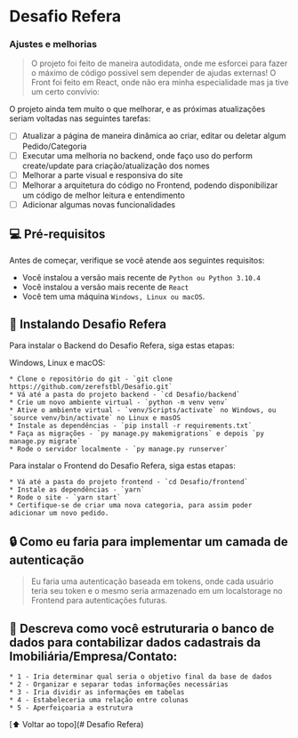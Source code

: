 # Desafio Refera

### Ajustes e melhorias

> O projeto foi feito de maneira autodidata, onde me esforcei para fazer o máximo de código possivel sem depender de ajudas externas! O Front foi feito em React, onde não era minha especialidade mas ja tive um certo convívio:

O projeto ainda tem muito o que melhorar, e as próximas atualizações seriam voltadas nas seguintes tarefas:

- [ ] Atualizar a página de maneira dinâmica ao criar, editar ou deletar algum Pedido/Categoria
- [ ] Executar uma melhoria no backend, onde faço uso do perform create/update para criação/atualização dos nomes
- [ ] Melhorar a parte visual e responsiva do site
- [ ] Melhorar a arquitetura do código no Frontend, podendo disponibilizar um código de melhor leitura e entendimento
- [ ] Adicionar algumas novas funcionalidades

## 💻 Pré-requisitos

Antes de começar, verifique se você atende aos seguintes requisitos:
* Você instalou a versão mais recente de `Python ou Python 3.10.4`
* Você instalou a versão mais recente de `React`
* Você tem uma máquina `Windows, Linux ou macOS`.

## 🚀 Instalando Desafio Refera

Para instalar o Backend do Desafio Refera, siga estas etapas:

Windows, Linux e macOS:
```
* Clone o repositório do git - `git clone https://github.com/zerefstbl/Desafio.git`
* Vá até a pasta do projeto backend - `cd Desafio/backend`
* Crie um novo ambiente virtual - `python -m venv venv`
* Ative o ambiente virtual - `venv/Scripts/activate` no Windows, ou `source venv/bin/activate` no Linux e masOS
* Instale as dependências - `pip install -r requirements.txt`
* Faça as migrações - `py manage.py makemigrations` e depois `py manage.py migrate`
* Rode o servidor localmente - `py manage.py runserver`
```

Para instalar o Frontend do Desafio Refera, siga estas etapas:
```
* Vá até a pasta do projeto frontend - `cd Desafio/frontend`
* Instale as dependências - `yarn`
* Rode o site - `yarn start`
* Certifique-se de criar uma nova categoria, para assim poder adicionar um novo pedido.
```

## 🔒 Como eu faria para implementar um camada de autenticação
> Eu faria uma autenticação baseada em tokens, onde cada usuário teria seu token e o mesmo seria armazenado em um localstorage no Frontend para autenticações futuras.

## 📁 Descreva como você estruturaria o banco de dados para contabilizar dados cadastrais da Imobiliária/Empresa/Contato:
```
* 1 - Iria determinar qual seria o objetivo final da base de dados
* 2 - Organizar e separar todas informações necessárias
* 3 - Iria dividir as informações em tabelas
* 4 - Estabeleceria uma relação entre colunas
* 5 - Aperfeiçoaria a estrutura
```

[⬆ Voltar ao topo](# Desafio Refera)<br>
